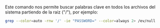 Este comando nos permite buscar palabras clave en todos los archivos del sistema partiendo de la raiz ("/"), por ejemplo:

```bash
grep --color=auto -rnw '/' -ie "PASSWORD=" --color=always 2> /ev/null
```

